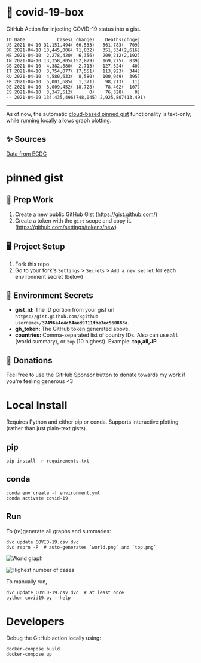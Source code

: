 # 🏥 covid-19-box

GitHub Action for injecting COVID-19 status into a gist.

```
ID Date            Cases( change)    Deaths(chnge)
US 2021-04-10 31,151,494( 66,533)   561,783(  709)
BR 2021-04-10 13,445,006( 71,832)   351,334(2,616)
ME 2021-04-10  2,278,420(  6,356)   209,212(2,192)
IN 2021-04-10 13,358,805(152,879)   169,275(  839)
GB 2021-04-10  4,382,880(  2,713)   127,324(   40)
IT 2021-04-10  3,754,077( 17,551)   113,923(  344)
RU 2021-04-10  4,580,633(  8,580)   100,949(  395)
FR 2021-04-10  5,001,685(  1,371)    98,213(   11)
DE 2021-04-10  3,009,452( 18,728)    78,402(  107)
ES 2021-04-10  3,347,512(      0)    76,328(    0)
-- 2021-04-09 134,435,496(748,045) 2,925,807(13,491)
```

---

As of now, the automatic [cloud-based pinned gist](#pinned-gist) functionality is text-only;
while [running locally](#local-install) allows graph plotting.

## ✨ Sources

[Data from ECDC](https://www.ecdc.europa.eu/en/publications-data/download-todays-data-geographic-distribution-covid-19-cases-worldwide)

# pinned gist

## 🎒 Prep Work
1. Create a new public GitHub Gist (https://gist.github.com/)
1. Create a token with the `gist` scope and copy it. (https://github.com/settings/tokens/new)

## 🖥 Project Setup
1. Fork this repo
1. Go to your fork's `Settings` > `Secrets` > `Add a new secret` for each environment secret (below)

## 🤫 Environment Secrets
- **gist_id:** The ID portion from your gist url `https://gist.github.com/<github username>/`**`37496a4e4c84aed9711fbe3ec560888a`**.
- **gh_token:** The GitHub token generated above.
- **countries:** Comma-separated list of country IDs. Also can use `all` (world summary), or `top` (10 highest). Example: **top,all,JP**.

## 💸 Donations

Feel free to use the GitHub Sponsor button to donate towards my work if you're feeling generous <3

# Local Install

Requires Python and either pip or conda. Supports interactive plotting (rather than just plain-text gists).

## pip

```
pip install -r requirements.txt
```

## conda

```
conda env create -f environment.yml
conda activate covid-19
```

## Run

To (re)generate all graphs and summaries:

```
dvc update COVID-19.csv.dvc
dvc repro -P  # auto-generates `world.png` and `top.png`
```

![World graph](world.png)

![Highest number of cases](top.png)

To manually run,

```
dvc update COVID-19.csv.dvc  # at least once
python covid19.py --help
```

# Developers

Debug the GitHub action locally using:

```
docker-compose build
docker-compose up
```
